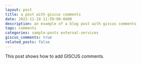 ```yaml
---
layout: post
title: a post with giscus comments
date: 2022-12-10 11:59:00-0400
description: an example of a blog post with giscus comments
tags: comments
categories: sample-posts external-services
giscus_comments: true
related_posts: false
---
```

This post shows how to add GISCUS comments.


